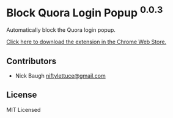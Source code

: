 
# Block Quora Login Popup <sup>0.0.3</sup>

Automatically block the Quora login popup.

[Click here to download the extension in the Chrome Web Store.][1]

[1]: https://chrome.google.com/webstore/detail/fkbnfnaikpdihahjljbigedkangbieih

## Contributors

* Nick Baugh <niftylettuce@gmail.com>

## License

MIT Licensed
